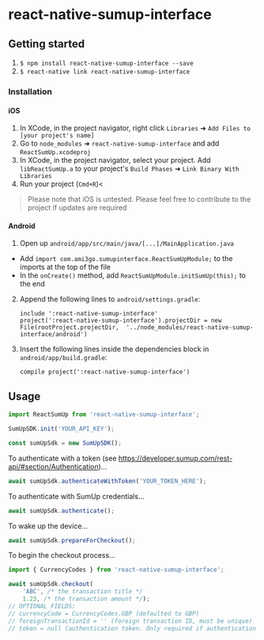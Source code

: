 # react-native-sumup-interface

## Getting started

1. `$ npm install react-native-sumup-interface --save`
2. `$ react-native link react-native-sumup-interface`

### Installation


#### iOS

1. In XCode, in the project navigator, right click `Libraries` ➜ `Add Files to [your project's name]`
2. Go to `node_modules` ➜ `react-native-sumup-interface` and add `ReactSumUp.xcodeproj`
3. In XCode, in the project navigator, select your project. Add `libReactSumUp.a` to your project's `Build Phases` ➜ `Link Binary With Libraries`
4. Run your project (`Cmd+R`)<

> Please note that iOS is untested. Please feel free to contribute to the project if updates are required

#### Android

1. Open up `android/app/src/main/java/[...]/MainApplication.java`
  - Add `import com.ami3go.sumupinterface.ReactSumUpModule;` to the imports at the top of the file
  - In the `onCreate()` method, add `ReactSumUpModule.initSumUp(this);` to the end
2. Append the following lines to `android/settings.gradle`:
  	```
  	include ':react-native-sumup-interface'
  	project(':react-native-sumup-interface').projectDir = new File(rootProject.projectDir, 	'../node_modules/react-native-sumup-interface/android')
  	```
3. Insert the following lines inside the dependencies block in `android/app/build.gradle`:
    ```
    compile project(':react-native-sumup-interface')
  	```


## Usage
```typescript
import ReactSumUp from 'react-native-sumup-interface';

SumUpSDK.init('YOUR_API_KEY');

const sumUpSdk = new SumUpSDK();
```

To authenticate with a token (see https://developer.sumup.com/rest-api/#section/Authentication)...
```typescript
await sumUpSdk.authenticateWithToken('YOUR_TOKEN_HERE');
```

To authenticate with SumUp credentials...
```typescript
await sumUpSdk.authenticate();
```

To wake up the device...
```typescript
await sumUpSdk.prepareForCheckout();
```

To begin the checkout process...
```typescript
import { CurrencyCodes } from 'react-native-sumup-interface';

await sumUpSdk.checkout(
    'ABC', /* the transaction title */
    1.23, /* the transaction amount */);
// OPTIONAL FIELDS:
// currencyCode = CurrencyCodes.GBP (defaulted to GBP)
// foreignTransactionId = '' (foreign transaction ID, must be unique)
// token = null (authentication token. Only required if authentication hasn't already been done)
```

